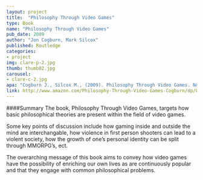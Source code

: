 ```yaml
---
layout: project
title:  "Philosophy Through Video Games"
type: Book
name: "Philosophy Through Video Games"
pub_date: 2009
author: "Jon Cogburn, Mark Silcox"
published: Routledge
categories:
- project
img: clare-p-2.jpg
thumb: thumb02.jpg
carousel:
- clare-c-2.jpg
apa: "Cogburn J., Silcox M., (2009). Philosophy Through Video Games. New York: Routledge."
link: http://www.amazon.com/Philosophy-Through-Video-Games-Cogburn/dp/0415988586
---
```

####Summary
The book, Philosophy Through Video Games, targets how basic philosophical theories are present within the field of video games.

Some key points of discussion include how gaming inside and outside the mind are interchangable, how violence in first person shooters can lead to a violent society, how the growth of one’s personal identity can be split through MMORPG’s, ect.

The overarching message of this book aims to convey how video games have the possibility of enriching our own lives as are continuously popular and that they engage with common philosophical problems.